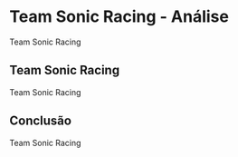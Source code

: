 ---
---

# Team Sonic Racing - Análise

Team Sonic Racing

## Team Sonic Racing

Team Sonic Racing

## Conclusão

Team Sonic Racing
